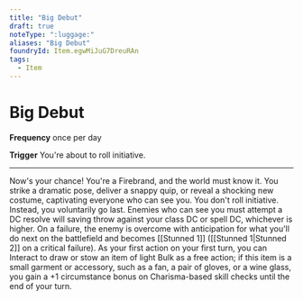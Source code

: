 ```yaml
---
title: "Big Debut"
draft: true
noteType: ":luggage:"
aliases: "Big Debut"
foundryId: Item.egwMiJuG7DreuRAn
tags:
  - Item
---
```


# Big Debut

**Frequency** once per day

**Trigger** You're about to roll initiative.

* * *

Now's your chance! You're a Firebrand, and the world must know it. You strike a dramatic pose, deliver a snappy quip, or reveal a shocking new costume, captivating everyone who can see you. You don't roll initiative. Instead, you voluntarily go last. Enemies who can see you must attempt a DC resolve will saving throw against your class DC or spell DC, whichever is higher. On a failure, the enemy is overcome with anticipation for what you'll do next on the battlefield and becomes [[Stunned 1]] ([[Stunned 1|Stunned 2]] on a critical failure). As your first action on your first turn, you can Interact to draw or stow an item of light Bulk as a free action; if this item is a small garment or accessory, such as a fan, a pair of gloves, or a wine glass, you gain a +1 circumstance bonus on Charisma-based skill checks until the end of your turn.
